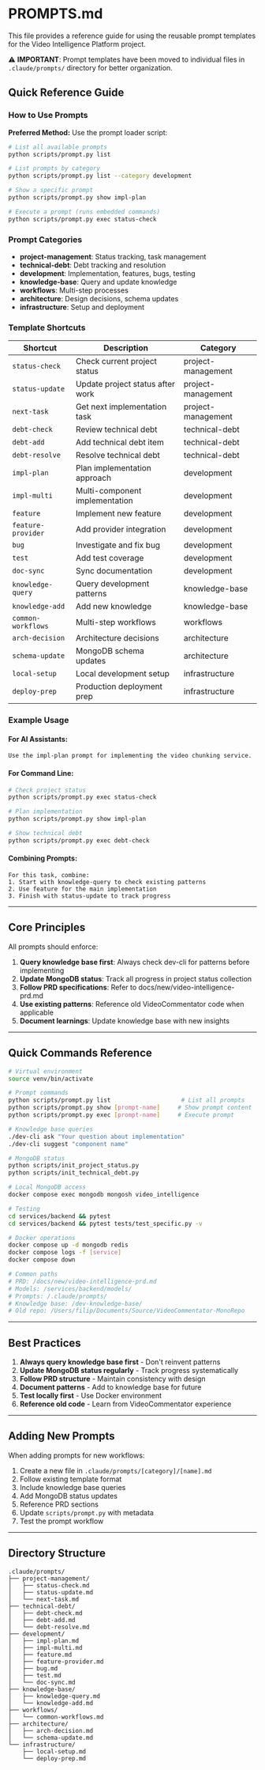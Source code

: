 # PROMPTS.md

This file provides a reference guide for using the reusable prompt templates for the Video Intelligence Platform project.

⚠️ **IMPORTANT**: Prompt templates have been moved to individual files in `.claude/prompts/` directory for better organization.

## Quick Reference Guide

### How to Use Prompts

**Preferred Method:** Use the prompt loader script:

```bash
# List all available prompts
python scripts/prompt.py list

# List prompts by category
python scripts/prompt.py list --category development

# Show a specific prompt
python scripts/prompt.py show impl-plan

# Execute a prompt (runs embedded commands)
python scripts/prompt.py exec status-check
```

### Prompt Categories

- **project-management**: Status tracking, task management
- **technical-debt**: Debt tracking and resolution
- **development**: Implementation, features, bugs, testing
- **knowledge-base**: Query and update knowledge
- **workflows**: Multi-step processes
- **architecture**: Design decisions, schema updates
- **infrastructure**: Setup and deployment

### Template Shortcuts

| Shortcut | Description | Category |
|----------|-------------|----------|
| `status-check` | Check current project status | project-management |
| `status-update` | Update project status after work | project-management |
| `next-task` | Get next implementation task | project-management |
| `debt-check` | Review technical debt | technical-debt |
| `debt-add` | Add technical debt item | technical-debt |
| `debt-resolve` | Resolve technical debt | technical-debt |
| `impl-plan` | Plan implementation approach | development |
| `impl-multi` | Multi-component implementation | development |
| `feature` | Implement new feature | development |
| `feature-provider` | Add provider integration | development |
| `bug` | Investigate and fix bug | development |
| `test` | Add test coverage | development |
| `doc-sync` | Sync documentation | development |
| `knowledge-query` | Query development patterns | knowledge-base |
| `knowledge-add` | Add new knowledge | knowledge-base |
| `common-workflows` | Multi-step workflows | workflows |
| `arch-decision` | Architecture decisions | architecture |
| `schema-update` | MongoDB schema updates | architecture |
| `local-setup` | Local development setup | infrastructure |
| `deploy-prep` | Production deployment prep | infrastructure |

### Example Usage

#### For AI Assistants:
```
Use the impl-plan prompt for implementing the video chunking service.
```

#### For Command Line:
```bash
# Check project status
python scripts/prompt.py exec status-check

# Plan implementation
python scripts/prompt.py show impl-plan

# Show technical debt
python scripts/prompt.py exec debt-check
```

#### Combining Prompts:
```
For this task, combine:
1. Start with knowledge-query to check existing patterns
2. Use feature for the main implementation
3. Finish with status-update to track progress
```

---

## Core Principles

All prompts should enforce:
1. **Query knowledge base first**: Always check dev-cli for patterns before implementing
2. **Update MongoDB status**: Track all progress in project status collection
3. **Follow PRD specifications**: Refer to docs/new/video-intelligence-prd.md
4. **Use existing patterns**: Reference old VideoCommentator code when applicable
5. **Document learnings**: Update knowledge base with new insights



---

## Quick Commands Reference

```bash
# Virtual environment
source venv/bin/activate

# Prompt commands
python scripts/prompt.py list                    # List all prompts
python scripts/prompt.py show [prompt-name]     # Show prompt content
python scripts/prompt.py exec [prompt-name]     # Execute prompt

# Knowledge base queries
./dev-cli ask "Your question about implementation"
./dev-cli suggest "component name"

# MongoDB status
python scripts/init_project_status.py
python scripts/init_technical_debt.py

# Local MongoDB access
docker compose exec mongodb mongosh video_intelligence

# Testing
cd services/backend && pytest
cd services/backend && pytest tests/test_specific.py -v

# Docker operations
docker compose up -d mongodb redis
docker compose logs -f [service]
docker compose down

# Common paths
# PRD: /docs/new/video-intelligence-prd.md
# Models: /services/backend/models/
# Prompts: /.claude/prompts/
# Knowledge base: /dev-knowledge-base/
# Old repo: /Users/filip/Documents/Source/VideoCommentator-MonoRepo
```

---

## Best Practices

1. **Always query knowledge base first** - Don't reinvent patterns
2. **Update MongoDB status regularly** - Track progress systematically
3. **Follow PRD structure** - Maintain consistency with design
4. **Document patterns** - Add to knowledge base for future
5. **Test locally first** - Use Docker environment
6. **Reference old code** - Learn from VideoCommentator experience

---

## Adding New Prompts

When adding prompts for new workflows:
1. Create a new file in `.claude/prompts/[category]/[name].md`
2. Follow existing template format
3. Include knowledge base queries
4. Add MongoDB status updates
5. Reference PRD sections
6. Update `scripts/prompt.py` with metadata
7. Test the prompt workflow

---

## Directory Structure

```
.claude/prompts/
├── project-management/
│   ├── status-check.md
│   ├── status-update.md
│   └── next-task.md
├── technical-debt/
│   ├── debt-check.md
│   ├── debt-add.md
│   └── debt-resolve.md
├── development/
│   ├── impl-plan.md
│   ├── impl-multi.md
│   ├── feature.md
│   ├── feature-provider.md
│   ├── bug.md
│   ├── test.md
│   └── doc-sync.md
├── knowledge-base/
│   ├── knowledge-query.md
│   └── knowledge-add.md
├── workflows/
│   └── common-workflows.md
├── architecture/
│   ├── arch-decision.md
│   └── schema-update.md
└── infrastructure/
    ├── local-setup.md
    └── deploy-prep.md
```